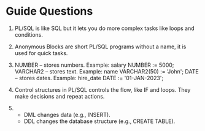 # Guide Questions
1. PL/SQL is like SQL but it lets you do more complex tasks like loops and conditions.

2. Anonymous Blocks are short PL/SQL programs without a name, it is used for quick tasks.

3. NUMBER – stores numbers. Example: salary NUMBER := 5000;
VARCHAR2 – stores text. Example: name VARCHAR2(50) := 'John';
DATE – stores dates. Example: hire_date DATE := '01-JAN-2023';

4. Control structures in PL/SQL controls the flow, like IF and loops. They make decisions and repeat actions.

5. - DML changes data (e.g., INSERT).  
   - DDL changes the database structure (e.g., CREATE TABLE).
